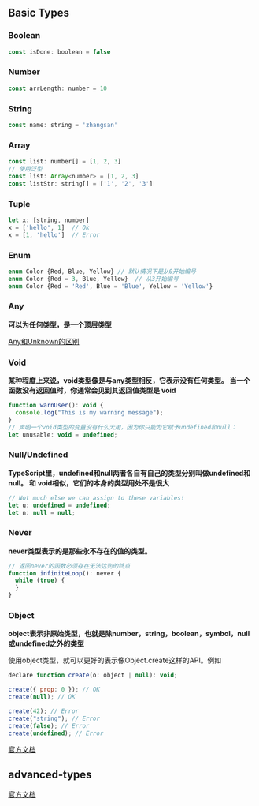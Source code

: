 ## Basic Types

### Boolean

```js
const isDone: boolean = false
```

### Number

```js
const arrLength: number = 10
```

### String

```js
const name: string = 'zhangsan'
```

### Array

```js
const list: number[] = [1, 2, 3]
// 使用泛型
const list: Array<number> = [1, 2, 3]
const listStr: string[] = ['1', '2', '3']
```

### Tuple

```js
let x: [string, number]
x = ['hello', 1]  // Ok
x = [1, 'hello']  // Error
```

### Enum

```js
enum Color {Red, Blue, Yellow} // 默认情况下是从0开始编号
enum Color {Red = 3, Blue, Yellow}  // 从3开始编号
enum Color {Red = 'Red', Blue = 'Blue', Yellow = 'Yellow'}
```

### Any

**可以为任何类型，是一个顶层类型**

[Any和Unknown的区别]()

### Void

**某种程度上来说，void类型像是与any类型相反，它表示没有任何类型。 当一个函数没有返回值时，你通常会见到其返回值类型是 void**

```js
function warnUser(): void {
  console.log("This is my warning message");
}
// 声明一个void类型的变量没有什么大用，因为你只能为它赋予undefined和null：
let unusable: void = undefined;
```

### Null/Undefined

**TypeScript里，undefined和null两者各自有自己的类型分别叫做undefined和null。 和 void相似，它们的本身的类型用处不是很大**

```js
// Not much else we can assign to these variables!
let u: undefined = undefined;
let n: null = null;
```

### Never

**never类型表示的是那些永不存在的值的类型。**

```js
// 返回never的函数必须存在无法达到的终点
function infiniteLoop(): never {
  while (true) {
  }
}
```

### Object

**object表示非原始类型，也就是除number，string，boolean，symbol，null或undefined之外的类型**

使用object类型，就可以更好的表示像Object.create这样的API。例如

```js
declare function create(o: object | null): void;

create({ prop: 0 }); // OK
create(null); // OK

create(42); // Error
create("string"); // Error
create(false); // Error
create(undefined); // Error
```

[官方文档](https://www.typescriptlang.org/docs/handbook/basic-types.html)

## advanced-types

[官方文档](https://www.typescriptlang.org/docs/handbook/advanced-types.html)

